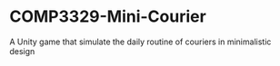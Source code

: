 # COMP3329-Mini-Courier
A Unity game that simulate the daily routine of couriers in minimalistic design
